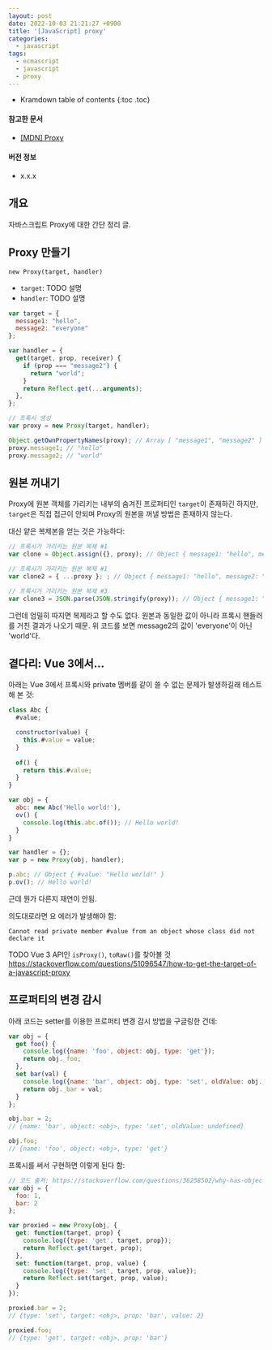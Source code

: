 ```yaml
---
layout: post
date: 2022-10-03 21:21:27 +0900
title: '[JavaScript] proxy'
categories:
  - javascript
tags:
  - ecmascript
  - javascript
  - proxy
---
```


* Kramdown table of contents
{:toc .toc}

#### 참고한 문서

- [\[MDN\] Proxy](https://developer.mozilla.org/en-US/docs/Web/JavaScript/Reference/Global_Objects/Proxy)

#### 버전 정보

- x.x.x


## 개요

자바스크립트 Proxy에 대한 간단 정리 글.


## Proxy 만들기

```
new Proxy(target, handler)
```

- `target`: TODO 설명
- `handler`: TODO 설명

```js
var target = {
  message1: "hello",
  message2: "everyone"
};

var handler = {
  get(target, prop, receiver) {
    if (prop === "message2") {
      return "world";
    }
    return Reflect.get(...arguments);
  },
};

// 프록시 생성
var proxy = new Proxy(target, handler);

Object.getOwnPropertyNames(proxy); // Array [ "message1", "message2" ]
proxy.message1; // "hello"
proxy.message2; // "world" 
```


## 원본 꺼내기

Proxy에 원본 객체를 가리키는 내부의 숨겨진 프로퍼티인 `target`이 존재하긴 하지만, `target`은 직접 접근이 안되며 Proxy의 원본을 꺼낼 방법은 존재하지 않는다.

대신 얕은 복제본을 얻는 것은 가능하다:

```js
// 프록시가 가리키는 원본 복제 #1
var clone = Object.assign({}, proxy); // Object { message1: "hello", message2: "world" }

// 프록시가 가리키는 원본 복제 #1
var clone2 = { ...proxy }; ; // Object { message1: "hello", message2: "world" }

// 프록시가 가리키는 원본 복제 #3
var clone3 = JSON.parse(JSON.stringify(proxy)); // Object { message1: "hello", message2: "world" }
```

그런데 엄밀히 따지면 복제라고 할 수도 없다. 원본과 동일한 값이 아니라 프록시 핸들러를 거친 결과가 나오기 때문. 위 코드를 보면 message2의 값이 'everyone'이 아닌 'world'다.


## 곁다리: Vue 3에서...

아래는 Vue 3에서 프록시와 private 멤버를 같이 쓸 수 없는 문제가 발생하길래 테스트해 본 것:

```js
class Abc {
  #value;

  constructor(value) {
    this.#value = value;
  }
  
  of() {
    return this.#value;
  }
}

var obj = {
  abc: new Abc('Hello world!'),
  ov() {
    console.log(this.abc.of()); // Hello world!
  }
}

var handler = {};
var p = new Proxy(obj, handler);

p.abc; // Object { #value: "Hello world!" }
p.ov(); // Hello world!
```

근데 뭔가 다른지 재연이 안됨. 

의도대로라면 요 에러가 발생해야 함:

```
Cannot read private member #value from an object whose class did not declare it
```

TODO Vue 3 API인 `isProxy()`, `toRaw()`를 찾아볼 것  
https://stackoverflow.com/questions/51096547/how-to-get-the-target-of-a-javascript-proxy


## 프로퍼티의 변경 감시

아래 코드는 setter를 이용한 프로퍼티 변경 감시 방법을 구글링한 건데:

```js
var obj = {
  get foo() {
    console.log({name: 'foo', object: obj, type: 'get'});
    return obj._foo;
  },
  set bar(val) {
    console.log({name: 'bar', object: obj, type: 'set', oldValue: obj._bar});
    return obj._bar = val;
  }
};

obj.bar = 2;
// {name: 'bar', object: <obj>, type: 'set', oldValue: undefined}

obj.foo;
// {name: 'foo', object: <obj>, type: 'get'}
```

프록시를 써서 구현하면 이렇게 된다 함:

```js
// 코드 출처: https://stackoverflow.com/questions/36258502/why-has-object-observe-been-deprecated
var obj = {
  foo: 1,
  bar: 2
};

var proxied = new Proxy(obj, {
  get: function(target, prop) {
    console.log({type: 'get', target, prop});
    return Reflect.get(target, prop);
  },
  set: function(target, prop, value) {
    console.log({type: 'set', target, prop, value});
    return Reflect.set(target, prop, value);
  }
});

proxied.bar = 2;
// {type: 'set', target: <obj>, prop: 'bar', value: 2}

proxied.foo;
// {type: 'get', target: <obj>, prop: 'bar'}
```

